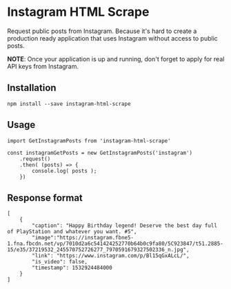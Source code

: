 # Instagram HTML Scrape

Request public posts from Instagram. Because it's hard to create a production ready application that uses Instagram without access to public posts.

**NOTE**: Once your application is up and running, don't forget to apply for real API keys from Instagram.

## Installation

```
npm install --save instagram-html-scrape
```

## Usage

```
import GetInstagramPosts from 'instagram-html-scrape'

const instagramGetPosts = new GetInstagramPosts('instagram')
    .request()
    .then( (posts) => {
        console.log( posts );
    })
```

## Response format

```
[
    {
        "caption": "Happy Birthday legend! Deserve the best day full of PlayStation and whatever you want. #5",
        "image":"https://instagram.fbne5-1.fna.fbcdn.net/vp/7010d2a6c541424252770b64b0c9fa80/5C923847/t51.2885-15/e35/37219532_245570752726277_7970591679327502336_n.jpg",
        "link": "https://www.instagram.com/p/Bl15qGxALcL/",
        "is_video": false,
        "timestamp": 1532924484000
    }
]
```